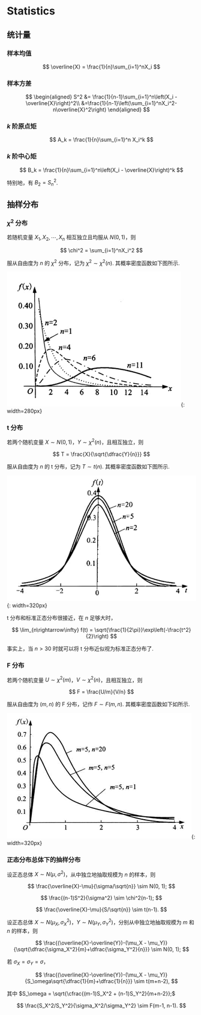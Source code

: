 # Statistics

## 统计量

### 样本均值

$$
\overline{X} = \frac{1}{n}\sum_{i=1}^nX_i
$$

### 样本方差

$$
\begin{aligned}
S^2 &= \frac{1}{n-1}\sum_{i=1}^n\left(X_i - \overline{X}\right)^2\\
&=\frac{1}{n-1}\left(\sum_{i=1}^nX_i^2-n\overline{X}^2\right)
\end{aligned}
$$

### $k$ 阶原点矩

$$
A_k = \frac{1}{n}\sum_{i=1}^n X_i^k
$$

### $k$ 阶中心矩

$$
B_k = \frac{1}{n}\sum_{i=1}^n\left(X_i - \overline{X}\right)^k
$$

特别地，有 $B_2 = S_n^2$.

## 抽样分布

### $\chi^2$ 分布

若随机变量 $X_1, X_2, \cdots, X_n$ 相互独立且均服从 $N(0, 1)$，则

$$
\chi^2 = \sum_{i=1}^nX_i^2
$$

服从自由度为 $n$ 的 $\chi^2$ 分布，记为 $\chi^2\sim\chi^2(n)$. 其概率密度函数如下图所示.

![](./img/chi-square-distribution.jpg){: width=280px}

### t 分布

若两个随机变量 $X\sim N(0, 1)$，$Y\sim\chi^2(n)$，且相互独立，则

$$
T = \frac{X}{\sqrt{\dfrac{Y}{n}}}
$$

服从自由度为 $n$ 的 t 分布，记为 $T\sim t(n)$. 其概率密度函数如下图所示.

![](./img/t-distribution.jpg){: width=320px}

t 分布和标准正态分布很接近，在 $n$ 足够大时，

$$
\lim_{n\rightarrow\infty} f(t) = \sqrt{\frac{1}{2\pi}}\exp\left(-\frac{t^2}{2}\right)
$$

事实上，当 $n>30$ 时就可以将 t 分布近似视为标准正态分布了.


### F 分布

若两个随机变量 $U\sim\chi^2(m)$，$V\sim\chi^2(n)$，且相互独立，则

$$
F = \frac{U/m}{V/n}
$$

服从自由度为 $(m, n)$ 的 F 分布，记作 $F\sim F(m, n)$. 其概率密度函数如下如所示.

![](./img/f-distribution.jpg){: width=320px}

### 正态分布总体下的抽样分布

设正态总体 $X\sim N(\mu, \sigma^2)$，从中独立地抽取规模为 $n$ 的样本，则

$$
\frac{\overline{X}-\mu}{\sigma/\sqrt{n}} \sim N(0, 1);
$$

$$
\frac{(n-1)S^2}{\sigma^2} \sim \chi^2(n-1);
$$

$$
\frac{\overline{X}-\mu}{S/\sqrt{n}} \sim t(n-1).
$$

设正态总体 $X\sim N(\mu_X, \sigma_X^2)$，$Y\sim N(\mu_Y, \sigma_Y^2)$，分别从中独立地抽取规模为 $m$ 和 $n$ 的样本，则

$$
\frac{(\overline{X}-\overline{Y})-(\mu_X - \mu_Y)}{\sqrt{\dfrac{\sigma_X^2}{m}+\dfrac{\sigma_Y^2}{n}}} \sim N(0, 1);
$$

若 $\sigma_X = \sigma_Y = \sigma$，

$$
\frac{(\overline{X}-\overline{Y})-(\mu_X - \mu_Y)}{S_\omega\sqrt{\dfrac{1}{m}+\dfrac{1}{n}}} \sim t(m+n-2),
$$

其中 $S_\omega = \sqrt{\cfrac{(m-1)S_X^2 + (n-1)S_Y^2}{m+n-2}};$

$$
\frac{S_X^2/S_Y^2}{\sigma_X^2/\sigma_Y^2} \sim F(m-1, n-1).
$$
